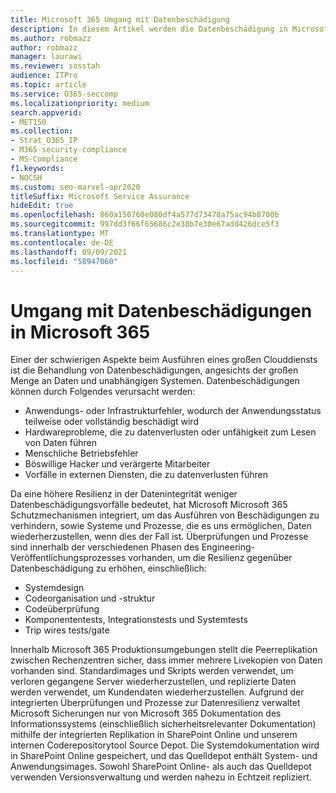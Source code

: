 ```yaml
---
title: Microsoft 365 Umgang mit Datenbeschädigung
description: In diesem Artikel werden die Datenbeschädigung in Microsoft 365 und die Von Microsoft unternommenen Anstrengungen zum Verhindern und Wiederherstellen von Daten erläutert.
ms.author: robmazz
author: robmazz
manager: laurawi
ms.reviewer: sosstah
audience: ITPro
ms.topic: article
ms.service: O365-seccomp
ms.localizationpriority: medium
search.appverid:
- MET150
ms.collection:
- Strat_O365_IP
- M365-security-compliance
- MS-Compliance
f1.keywords:
- NOCSH
ms.custom: seo-marvel-apr2020
titleSuffix: Microsoft Service Assurance
hideEdit: true
ms.openlocfilehash: 860a150760e080df4a577d73478a75ac94b8700b
ms.sourcegitcommit: 997dd3f66f65686c2e38b7e30e67add426dce5f3
ms.translationtype: MT
ms.contentlocale: de-DE
ms.lasthandoff: 09/09/2021
ms.locfileid: "58947060"
---
```

# <a name="dealing-with-data-corruption-in-microsoft-365"></a>Umgang mit Datenbeschädigungen in Microsoft 365

Einer der schwierigen Aspekte beim Ausführen eines großen Clouddiensts ist die Behandlung von Datenbeschädigungen, angesichts der großen Menge an Daten und unabhängigen Systemen. Datenbeschädigungen können durch Folgendes verursacht werden:

- Anwendungs- oder Infrastrukturfehler, wodurch der Anwendungsstatus teilweise oder vollständig beschädigt wird
- Hardwareprobleme, die zu datenverlusten oder unfähigkeit zum Lesen von Daten führen
- Menschliche Betriebsfehler
- Böswillige Hacker und verärgerte Mitarbeiter
- Vorfälle in externen Diensten, die zu datenverlusten führen

Da eine höhere Resilienz in der Datenintegrität weniger Datenbeschädigungsvorfälle bedeutet, hat Microsoft Microsoft 365 Schutzmechanismen integriert, um das Ausführen von Beschädigungen zu verhindern, sowie Systeme und Prozesse, die es uns ermöglichen, Daten wiederherzustellen, wenn dies der Fall ist. Überprüfungen und Prozesse sind innerhalb der verschiedenen Phasen des Engineering-Veröffentlichungsprozesses vorhanden, um die Resilienz gegenüber Datenbeschädigung zu erhöhen, einschließlich:

- Systemdesign
- Codeorganisation und -struktur
- Codeüberprüfung
- Komponententests, Integrationstests und Systemtests
- Trip wires tests/gate

Innerhalb Microsoft 365 Produktionsumgebungen stellt die Peerreplikation zwischen Rechenzentren sicher, dass immer mehrere Livekopien von Daten vorhanden sind. Standardimages und Skripts werden verwendet, um verloren gegangene Server wiederherzustellen, und replizierte Daten werden verwendet, um Kundendaten wiederherzustellen. Aufgrund der integrierten Überprüfungen und Prozesse zur Datenresilienz verwaltet Microsoft Sicherungen nur von Microsoft 365 Dokumentation des Informationssystems (einschließlich sicherheitsrelevanter Dokumentation) mithilfe der integrierten Replikation in SharePoint Online und unserem internen Coderepositorytool Source Depot. Die Systemdokumentation wird in SharePoint Online gespeichert, und das Quelldepot enthält System- und Anwendungsimages. Sowohl SharePoint Online- als auch das Quelldepot verwenden Versionsverwaltung und werden nahezu in Echtzeit repliziert.
